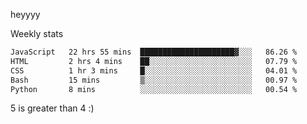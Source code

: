 heyyyy

Weekly stats
<!--START_SECTION:waka-->

```txt
JavaScript   22 hrs 55 mins  █████████████████████▓░░░   86.26 %
HTML         2 hrs 4 mins    ██░░░░░░░░░░░░░░░░░░░░░░░   07.79 %
CSS          1 hr 3 mins     █░░░░░░░░░░░░░░░░░░░░░░░░   04.01 %
Bash         15 mins         ▒░░░░░░░░░░░░░░░░░░░░░░░░   00.97 %
Python       8 mins          ░░░░░░░░░░░░░░░░░░░░░░░░░   00.54 %
```

<!--END_SECTION:waka-->
5 is greater than 4 :)
